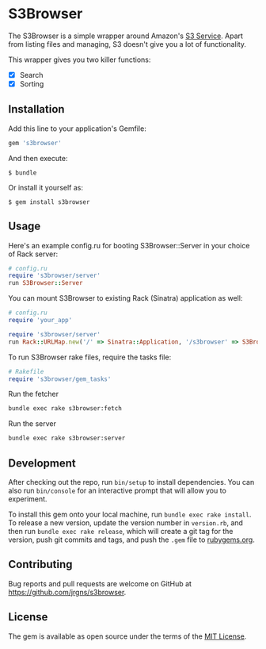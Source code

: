 # S3Browser

The S3Browser is a simple wrapper around Amazon's [S3 Service](https://aws.amazon.com/s3/).
Apart from listing files and managing, S3 doesn't give you a lot of functionality.

This wrapper gives you two killer functions:

* [x] Search
* [x] Sorting

## Installation

Add this line to your application's Gemfile:

```ruby
gem 's3browser'
```

And then execute:

    $ bundle

Or install it yourself as:

    $ gem install s3browser

## Usage

Here's an example config.ru for booting S3Browser::Server in your choice of Rack server:

```ruby
# config.ru
require 's3browser/server'
run S3Browser::Server
```

You can mount S3Browser to existing Rack (Sinatra) application as well:

```ruby
# config.ru
require 'your_app'

require 's3browser/server'
run Rack::URLMap.new('/' => Sinatra::Application, '/s3browser' => S3Browser::Server)
```

To run S3Browser rake files, require the tasks file:

```ruby
# Rakefile
require 's3browser/gem_tasks'
```

Run the fetcher

```bash
bundle exec rake s3browser:fetch
```

Run the server

```bash
bundle exec rake s3browser:server
```

## Development

After checking out the repo, run `bin/setup` to install dependencies. You can also run `bin/console` for an interactive prompt that will allow you to experiment.

To install this gem onto your local machine, run `bundle exec rake install`. To release a new version, update the version number in `version.rb`, and then run `bundle exec rake release`, which will create a git tag for the version, push git commits and tags, and push the `.gem` file to [rubygems.org](https://rubygems.org).

## Contributing

Bug reports and pull requests are welcome on GitHub at https://github.com/jrgns/s3browser.


## License

The gem is available as open source under the terms of the [MIT License](http://opensource.org/licenses/MIT).

